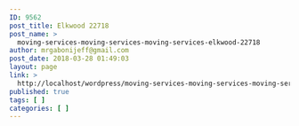 ```yaml
---
ID: 9562
post_title: Elkwood 22718
post_name: >
  moving-services-moving-services-moving-services-elkwood-22718
author: mrgabonijeff@gmail.com
post_date: 2018-03-28 01:49:03
layout: page
link: >
  http://localhost/wordpress/moving-services-moving-services-moving-services-elkwood-22718/
published: true
tags: [ ]
categories: [ ]
---
```

